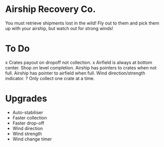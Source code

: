 # Airship Recovery Co.

You must retrieve shipments lost in the wild! Fly out to them and pick them up with your airship, but watch out for strong winds!

# To Do

x    Crates payout on dropoff not collection.
x    Airfield is always at bottom center.
    Shop on level completion.
    Airship has pointers to crates when not full.
    Airship has pointer to airfield when full.
    Wind direction/strength indicator.
?    Only collect one crate at a time.

# Upgrades
* Auto-stabiliser
* Faster collection
* Faster drop-off
* Wind direction
* Wind strength
* Wind change timer

